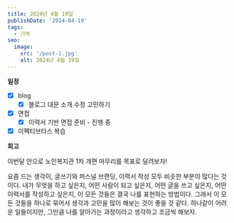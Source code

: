 ```yaml
---
title: 2024년 4월 19일
publishDate: '2024-04-19'
tags:
  - 기억
seo:
  image:
    src: '/post-1.jpg'
    alt: 2024년 4월 19일
---
```


**일정**

- [x] blog
  - [x] 블로그 대문 소개 수정 고민하기
- [x] 면접
  - [x] 이력서 기반 면접 준비 - 진행 중
- [x] 이펙티브타스 복습

**회고**

이번달 안으로 노인복지관 1차 개편 마무리를 목표로 달려보자!

요즘 드는 생각이, 글쓰기와 퍼스널 브랜딩, 이력서 작성 모두 비슷한 부분이 많다는 것이다. 내가 무엇을 하고 싶은지, 어떤 사람이 되고 싶은지, 어떤 글을 쓰고 싶은지, 어떤 이력서를 작성하고 싶은지, 이 모든 것들은 결국 나를 표현하는 방법이다. 그래서 이 모든 것들을 하나로 묶어서 생각과 고민을 많이 해보는 것이 좋을 것 같다. 하나같이 어려운 일들이지만, 그만큼 나를 알아가는 과정이라고 생각하고 조금씩 해보자.
